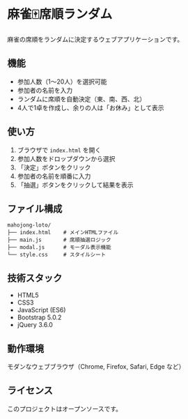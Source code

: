 # 麻雀🀄席順ランダム

麻雀の席順をランダムに決定するウェブアプリケーションです。

## 機能

- 参加人数（1〜20人）を選択可能
- 参加者の名前を入力
- ランダムに席順を自動決定（東、南、西、北）
- 4人で1卓を作成し、余りの人は「お休み」として表示

## 使い方

1. ブラウザで `index.html` を開く
2. 参加人数をドロップダウンから選択
3. 「決定」ボタンをクリック
4. 参加者の名前を順番に入力
5. 「抽選」ボタンをクリックして結果を表示

## ファイル構成

```
mahojong-loto/
├── index.html    # メインHTMLファイル
├── main.js       # 席順抽選ロジック
├── modal.js      # モーダル表示機能
└── style.css     # スタイルシート
```

## 技術スタック

- HTML5
- CSS3
- JavaScript (ES6)
- Bootstrap 5.0.2
- jQuery 3.6.0

## 動作環境

モダンなウェブブラウザ（Chrome, Firefox, Safari, Edge など）

## ライセンス

このプロジェクトはオープンソースです。
